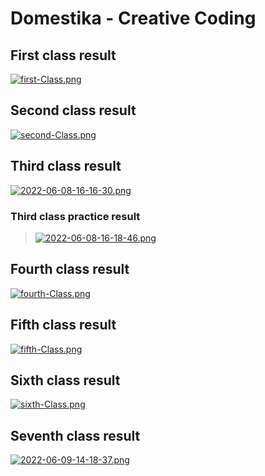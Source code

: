 # Domestika - Creative Coding

## First class result
[![first-Class.png](https://i.postimg.cc/tT03Kq9Q/first-Class.png)](https://postimg.cc/gwDLRPwN)

## Second class result
[![second-Class.png](https://i.postimg.cc/tTh3yKg1/second-Class.png)](https://postimg.cc/1n3nrYwP)

## Third class result
[![2022-06-08-16-16-30.png](https://i.postimg.cc/Hs5mwHLc/2022-06-08-16-16-30.png)](https://postimg.cc/D82Rh9Ln)

### Third class practice result
> [![2022-06-08-16-18-46.png](https://i.postimg.cc/6pXXzS7H/2022-06-08-16-18-46.png)](https://postimg.cc/N5pSjdkT)

## Fourth class result
[![fourth-Class.png](https://i.postimg.cc/52GP6NPr/fourth-Class.png)](https://postimg.cc/qNscF0Hc)

## Fifth class result
[![fifth-Class.png](https://i.postimg.cc/htP8pNjc/fifth-Class.png)](https://postimg.cc/7fdTLs0W)

## Sixth class result
[![sixth-Class.png](https://i.postimg.cc/6Q1gcdf5/sixth-Class.png)](https://postimg.cc/JyZp4HF9)

## Seventh class result
[![2022-06-09-14-18-37.png](https://i.postimg.cc/zG6HZf5D/2022-06-09-14-18-37.png)](https://postimg.cc/cv7Lf0rP)